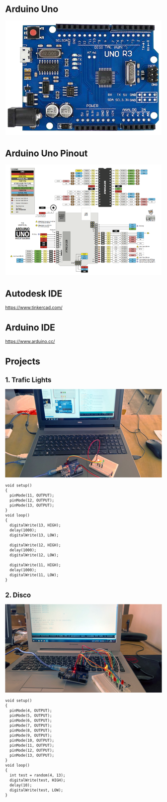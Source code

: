 # Arduino Uno
![ArduinoUno.png](ArduinoUno.png)

# Arduino Uno Pinout
![ArduinoUnoPinout.png](ArduinoUnoPinout.png)

# Autodesk IDE
https://www.tinkercad.com/

# Arduino IDE
https://www.arduino.cc/

# Projects
## 1. Trafic Lights
![Project1.jpg](Project1.jpg)
```
void setup()
{
  pinMode(11, OUTPUT);
  pinMode(12, OUTPUT);
  pinMode(13, OUTPUT);
}
void loop()
{
  digitalWrite(13, HIGH);
  delay(1000); 
  digitalWrite(13, LOW);

  digitalWrite(12, HIGH);
  delay(1000); 
  digitalWrite(12, LOW);

  digitalWrite(11, HIGH);
  delay(1000); 
  digitalWrite(11, LOW);
}
```
## 2. Disco
![Project2.jpg](Project2.jpg)
```
void setup() 
{
  pinMode(4, OUTPUT);
  pinMode(5, OUTPUT);
  pinMode(6, OUTPUT);
  pinMode(7, OUTPUT);
  pinMode(8, OUTPUT);
  pinMode(9, OUTPUT);
  pinMode(10, OUTPUT);
  pinMode(11, OUTPUT);
  pinMode(12, OUTPUT);
  pinMode(13, OUTPUT);
}
void loop()
{
  int test = random(4, 13);
  digitalWrite(test, HIGH);
  delay(10);
  digitalWrite(test, LOW);
}
```